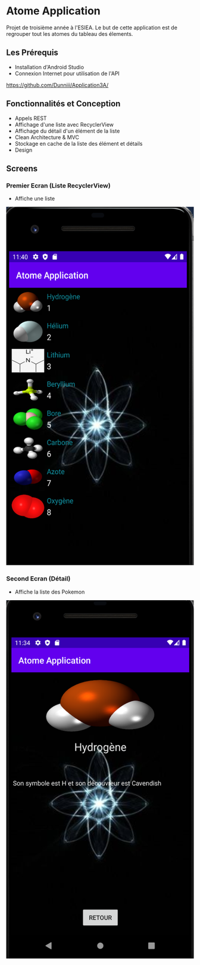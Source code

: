 # Atome Application
Projet de troisième année à l'ESIEA. Le but de cette application est de regrouper tout les atomes du tableau des élements.


## Les Prérequis

- Installation d'Android Studio
- Connexion Internet pour utilisation de l'API

https://github.com/Dunniii/Application3A/

## Fonctionnalités et Conception

- Appels REST
- Affichage d'une liste avec RecyclerView
- Affichage du détail d'un élément de la liste
- Clean Architecture & MVC
- Stockage en cache de la liste des élément et détails
- Design

## Screens

### Premier Ecran (Liste RecyclerView)

- Affiche  une liste
<img src="screen/Screen.png" width="540" height="960" alt="Screen.png">

### Second Ecran (Détail)

- Affiche la liste des Pokemon
<img src="screen/screen2.png" width="540" height="960" alt="screen2.png">



